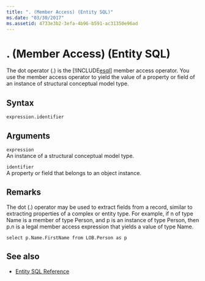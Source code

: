 ```yaml
---
title: ". (Member Access) (Entity SQL)"
ms.date: "03/30/2017"
ms.assetid: 4733e3b2-3efa-4b96-b591-ac31350e96ad
---
```

# . (Member Access) (Entity SQL)
The dot operator (.) is the [!INCLUDE[esql](../../../../../../includes/esql-md.md)] member access operator. You use the member access operator to yield the value of a property or field of an instance of structural conceptual model type.  
  
## Syntax  
  
```  
expression.identifier  
```  
  
## Arguments  
 `expression`  
 An instance of a structural conceptual model type.  
  
 `identifier`  
 A property or field that belongs to an object instance.  
  
## Remarks  
 The dot (.) operator may be used to extract fields from a record, similar to extracting properties of a complex or entity type. For example, if n of type Name is a member of type Person, and p is an instance of type Person, then p.n is a legal member access expression that yields a value of type Name.  
  
 `select p.Name.FirstName from LOB.Person as p`  
  
## See also

- [Entity SQL Reference](entity-sql-reference.md)
